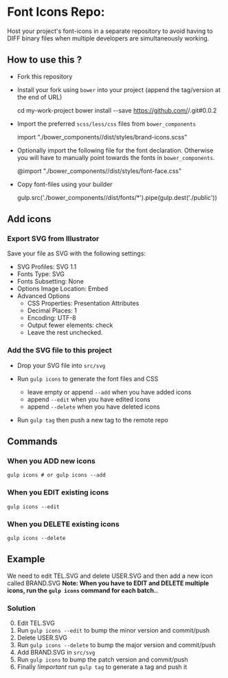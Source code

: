 
Font Icons Repo:
================
Host your project's font-icons in a separate repository to avoid having to DIFF binary files when multiple developers are simultaneously working.

## How to use this ?

- Fork this repository

- Install your fork using `bower` into your project (append the tag/version at the end of URL)  

    cd my-work-project
    bower install --save https://github.com/<YOU>/<YOUR-FORK>.git#0.0.2

- Import the preferred `scss/less/css` files from `bower_components`  

    import "./bower_components/<YOUR-FORK>/dist/styles/brand-icons.scss"

- Optionally import the following file for the font declaration. Otherwise you will have to manually point towards the fonts in `bower_components`.  

    @import "./bower_components/<YOUR-FORK>/dist/styles/font-face.css"

- Copy font-files using your builder  

    gulp.src('./bower_components/<YOUR-FORK>/dist/fonts/*').pipe(gulp.dest('./public'))


## Add icons

### Export SVG from Illustrator

Save your file as SVG with the following settings:

- SVG Profiles: SVG 1.1
- Fonts Type: SVG
- Fonts Subsetting: None
- Options Image Location: Embed
- Advanced Options
  - CSS Properties: Presentation Attributes
  - Decimal Places: 1
  - Encoding: UTF-8
  - Output fewer elements: check
  - Leave the rest unchecked.

### Add the SVG file to this project

- Drop your SVG file into `src/svg`

- Run `gulp icons` to generate the font files and CSS
	- leave empty or append `--add` when you have added icons
	- append `--edit` when you have edited icons
	- append `--delete` when you have deleted icons

- Run `gulp tag` then push a new tag to the remote repo


## Commands

### When you ADD new icons

    gulp icons # or gulp icons --add

### When you EDIT existing icons

    gulp icons --edit

### When you DELETE existing icons

    gulp icons --delete





## Example

We need to edit TEL.SVG and delete USER.SVG and then add a new icon called BRAND.SVG
**Note: When you have to EDIT and DELETE multiple icons, run the `gulp icons` command for each batch..**

### Solution

0. Edit TEL.SVG
0. Run `gulp icons --edit` to bump the minor version and commit/push
0. Delete USER.SVG
0. Run `gulp icons --delete` to bump the major version and commit/push
0. Add BRAND.SVG in `src/svg`
0. Run `gulp icons` to bump the patch version and commit/push
0. Finally _!important_ run `gulp tag` to generate a tag and push it

